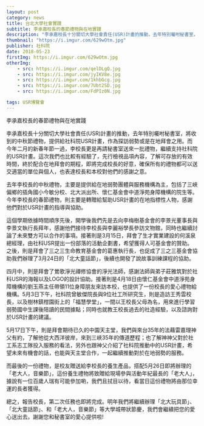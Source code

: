 ```yaml
---
layout: post
category: news
title: 台北大學社會實踐
subtitle: 李承嘉校長的春節禮物與在地實踐
description: "李承嘉校長十分關切大學社會責任(USR)計畫的推動，去年特別囑咐秘書室，將收到的中秋節禮物，提供給社科院USR計畫..."
thumbnail: "https://i.imgur.com/629wOtm.jpg"
publisher: 社科院
date: 2018-05-23
firstImg: https://i.imgur.com/629wOtm.jpg
otherImg:
    - src: https://i.imgur.com/qelDLgQ.jpg
    - src: https://i.imgur.com/jyIKV8e.jpg
    - src: https://i.imgur.com/1khbGcg.jpg
    - src: https://i.imgur.com/7Ubt2SD.jpg
    - src: https://i.imgur.com/FdPIz0N.jpg

tags: USR博覽會
---
```


李承嘉校長的春節禮物與在地實踐

李承嘉校長十分關切大學社會責任(USR)計畫的推動，去年特別囑咐秘書室，將收到的中秋節禮物，提供給社科院USR計畫，作為探訪弱勢或是在地拜會之用。而今年二月的新春年節一過，李校長更是再請秘書室送來一批禮物，繼續支持社科院的USR計畫。這次我們也比較有經驗了，先行檢視品項內容，了解可存放的有效時間，終於配合在地拜會的期程，即將完成校長的好意，確保所有的禮物都可以送交適當的單位與個人，也表達校長和本校對他們的感謝之意。

去年李校長的中秋禮物，主要是提供給在地弱勢團體與服務機構為主，包括了三峽偏鄉的插角國小今敏分校、北大派出所、懷仁基金會中道淨苑身障機構的院生等。今年李校長的春節禮物，則主要是轉贈給幫助USR計畫的在地指標性人物，感謝他們對於USR計畫的指導與協助。

這個學期依據時間順序先後，開學後我們先是去向李梅樹基金會的李景光董事長與李景文執行長拜年，感謝他們接待李校長與李麗裕學長參訪文物館，同時也繼續討論了未來雙方可以合作的事項。接著則是3月15日，拜會了生才實業建設的何溪泉總經理，由社科USR提出一份部落的活動企劃書，希望獲得人可基金會的贊助。之後，則是拜會了三之三生命教育基金會的葛惠執行長，也促成了三之三基金會協助我們辦理了3月24日的「北大童話節」，後續也開發了說故事訓練課程的協助。

四月中，則是拜會了鶯歌淨光禪修協會的淨光法師，感謝法師與弟子莊雅筑對於社科USR的海報以及LOGO的設計協助。接著則是4月18日由懷仁基金會中道淨苑身障機構的劉玉燕主任帶領11位身障朋友來訪本校，也提供了一份校長的愛心禮物給機構。5月3日下午，社科院曾敏傑院長與9位社工所研究生，則是造訪王秀雲校長，以及樹林鎮柑園街上的「福慧學堂」，一間以王校長父母為名，用來進行學習弱勢國中生課後陪讀的民間據點；同時也就教王校長過去的社造經驗，以及諮詢對於USR計畫的建議。

5月17日下午，則是拜會期待已久的中園天主堂，我們與來台35年的法藉雷嘉理神父有約，了解他從大西洋彼岸，來到三峽35年的傳道歷程；也了解神神父對於社工系志工隊投入服務的看法，另外也跟神父介紹了社科院推動中的USR計畫，希望未來有機會的話，也能與天主堂合作，一起繼續推動對於在地弱勢的服務。

而最後的一份禮物，是校友贈送給李校長的養生產品，搭配5月26日即將辦理的「老大人，音樂節」，這份養生禮物將致贈給現場參與活動年紀最長的「老大人」，據說有一位百歲人瑞有可能參加喲，我們且拭目以待，看當日這份禮物將由那位幸運的長者獲得。

總之，報告校長，第二次任務也即將完成。明年我們將繼續辦理「北大玩具節」、「北大童話節」、和「老大人，音樂節」等大學城帶狀節慶，我們會繼續把您的愛心送出去。謝謝您和秘書室的愛心提供啦!